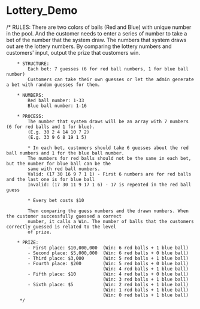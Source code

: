 # Lottery_Demo

/* RULES:
        There are two colors of balls (Red and Blue) with unique number in the pool. And the customer needs to enter
        a series of number to take a bet of the number that the system draw. The numbers that system draws out are the
        lottery numbers. By comparing the lottery numbers and customers' input, output the prize that customers win.

        * STRUCTURE:
            Each bet: 7 guesses (6 for red ball numbers, 1 for blue ball number)
            Customers can take their own guesses or let the admin generate a bet with random guesses for them.

        * NUMBERS:
            Red ball number: 1-33
            Blue ball number: 1-16

        * PROCESS:
            The number that system draws will be an array with 7 numbers (6 for red balls and 1 for blue).
            (E.g. 30 2 4 14 10 7 2)
            (E.g. 33 9 6 8 19 1 5)

            * In each bet, customers should take 6 guesses about the red ball numbers and 1 for the blue ball number.
            The numbers for red balls should not be the same in each bet, but the number for blue ball can be the
            same with red ball numbers.
            Valid: (17 30 16 9 7 1 1) - First 6 numbers are for red balls and the last one is for blue ball
            Invalid: (17 30 11 9 17 1 6) - 17 is repeated in the red ball guess

            * Every bet costs $10

            Then comparing the guess numbers and the drawn numbers. When the customer successfully guessed a correct
            number, it calls a Win. The number of balls that the customers correctly guessed is related to the level
            of prize.

        * PRIZE:
            - First place: $10,000,000  (Win: 6 red balls + 1 blue ball)
            - Second place: $5,000,000  (Win: 6 red balls + 0 blue ball)
            - Third place: $3,000       (Win: 5 red balls + 1 blue ball)
            - Fourth place: $200        (Win: 5 red balls + 0 blue ball)
                                        (Win: 4 red balls + 1 blue ball)
            - Fifth place: $10          (Win: 4 red balls + 0 blue ball)
                                        (Win: 3 red balls + 1 blue ball)
            - Sixth place: $5           (Win: 2 red balls + 1 blue ball)
                                        (Win: 1 red balls + 1 blue ball)
                                        (Win: 0 red balls + 1 blue ball)
         */
